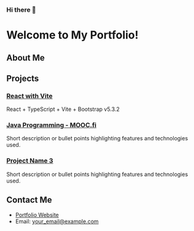 ### Hi there 👋
# Welcome to My Portfolio!

## About Me


## Projects

### [React with Vite](https://github.com/Shahtaa/vite-project)
React + TypeScript + Vite + Bootstrap v5.3.2

### [Java Programming - MOOC.fi](https://github.com/Shahtaa/hbc-java23S)
Short description or bullet points highlighting features and technologies used.

### [Project Name 3](link_to_project2)
Short description or bullet points highlighting features and technologies used.

## Contact Me


- [Portfolio Website](https://shahtaa.github.io)
- Email: your_email@example.com

<!--
**Shahtaa/shahtaa** is a ✨ _special_ ✨ repository because its `README.md` (this file) appears on your GitHub profile.

Here are some ideas to get you started:

- 🔭 I’m currently working on ...
- 🌱 I’m currently learning ...
- 👯 I’m looking to collaborate on ...
- 🤔 I’m looking for help with ...
- 💬 Ask me about ...
- 📫 How to reach me: ...
- 😄 Pronouns: ...
- ⚡ Fun fact: ...
-->
